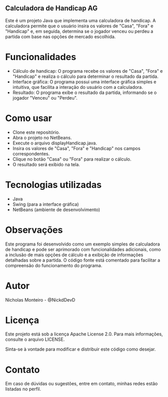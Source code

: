 ## Calculadora de Handicap AG
Este é um projeto Java que implementa uma calculadora de handicap. A calculadora permite que o usuário insira os valores de "Casa", "Fora" e "Handicap" e, em seguida, determina se o jogador venceu ou perdeu a partida com base nas opções de mercado escolhida.

# Funcionalidades
- Cálculo de handicap: O programa recebe os valores de "Casa", "Fora" e "Handicap" e realiza o cálculo para determinar o resultado da partida.
- Interface gráfica: O programa possui uma interface gráfica simples e intuitiva, que facilita a interação do usuário com a calculadora.
- Resultado: O programa exibe o resultado da partida, informando se o jogador "Venceu" ou "Perdeu".

# Como usar
- Clone este repositório.
- Abra o projeto no NetBeans.
- Execute o arquivo displayHandicap.java.
- Insira os valores de "Casa", "Fora" e "Handicap" nos campos correspondentes.
- Clique no botão "Casa" ou "Fora" para realizar o cálculo.
- O resultado será exibido na tela.

# Tecnologias utilizadas
- Java
- Swing (para a interface gráfica)
- NetBeans (ambiente de desenvolvimento)

# Observações
Este programa foi desenvolvido como um exemplo simples de calculadora de handicap e pode ser aprimorado com funcionalidades adicionais, como a inclusão de mais opções de cálculo e a exibição de informações detalhadas sobre a partida.
O código fonte está comentado para facilitar a compreensão do funcionamento do programa.

# Autor
Nicholas Monteiro - @NickdDevD

# Licença
Este projeto está sob a licença Apache License 2.0. Para mais informações, consulte o arquivo LICENSE.

Sinta-se à vontade para modificar e distribuir este código como desejar.

# Contato
Em caso de dúvidas ou sugestões, entre em contato, minhas redes estão listadas no perfil.
